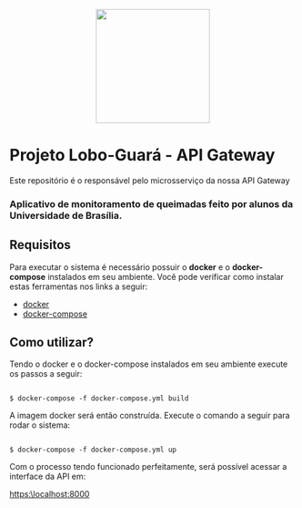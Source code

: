 <p align="center">
  <img width="200" height="200" src="https://user-images.githubusercontent.com/18190061/65366176-f592ff00-dbf6-11e9-9b7a-8cc5c6d85ddc.png">
</p>

# Projeto Lobo-Guará - API Gateway

Este repositório é o responsável pelo microsserviço da nossa API Gateway

### Aplicativo de monitoramento de queimadas feito por alunos da Universidade de Brasília.

## Requisitos
Para executar o sistema é necessário possuir o **docker** e o **docker-compose** instalados em seu ambiente. Você pode verificar como instalar estas ferramentas nos links a seguir:

* [docker](https://docs.docker.com/install/linux/docker-ce/ubuntu/)
* [docker-compose](https://docs.docker.com/compose/install/)

## Como utilizar?

Tendo o docker e o docker-compose instalados em seu ambiente execute os passos a seguir:

```

$ docker-compose -f docker-compose.yml build

```

A imagem docker será então construída. Execute o comando a seguir para rodar o sistema:

```

$ docker-compose -f docker-compose.yml up

```

Com o processo tendo funcionado perfeitamente, será possível acessar a interface da API em:

[https:\\localhost:8000](https:\\localhost:8000)